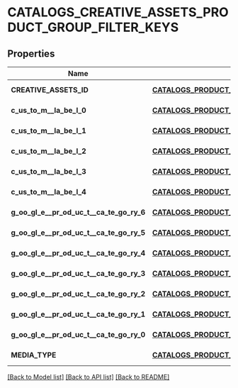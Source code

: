 # CATALOGS_CREATIVE_ASSETS_PRODUCT_GROUP_FILTER_KEYS

## Properties
Name | Type | Description | Notes
------------ | ------------- | ------------- | -------------
**CREATIVE_ASSETS_ID** | [**CATALOGS_PRODUCT_GROUP_MULTIPLE_STRING_CRITERIA**](.md) |  | [default to null]
**c_us_to_m__la_be_l_0** | [**CATALOGS_PRODUCT_GROUP_MULTIPLE_STRING_CRITERIA**](.md) |  | [default to null]
**c_us_to_m__la_be_l_1** | [**CATALOGS_PRODUCT_GROUP_MULTIPLE_STRING_CRITERIA**](.md) |  | [default to null]
**c_us_to_m__la_be_l_2** | [**CATALOGS_PRODUCT_GROUP_MULTIPLE_STRING_CRITERIA**](.md) |  | [default to null]
**c_us_to_m__la_be_l_3** | [**CATALOGS_PRODUCT_GROUP_MULTIPLE_STRING_CRITERIA**](.md) |  | [default to null]
**c_us_to_m__la_be_l_4** | [**CATALOGS_PRODUCT_GROUP_MULTIPLE_STRING_CRITERIA**](.md) |  | [default to null]
**g_oo_gl_e__pr_od_uc_t__ca_te_go_ry_6** | [**CATALOGS_PRODUCT_GROUP_MULTIPLE_STRING_LIST_CRITERIA**](.md) |  | [default to null]
**g_oo_gl_e__pr_od_uc_t__ca_te_go_ry_5** | [**CATALOGS_PRODUCT_GROUP_MULTIPLE_STRING_LIST_CRITERIA**](.md) |  | [default to null]
**g_oo_gl_e__pr_od_uc_t__ca_te_go_ry_4** | [**CATALOGS_PRODUCT_GROUP_MULTIPLE_STRING_LIST_CRITERIA**](.md) |  | [default to null]
**g_oo_gl_e__pr_od_uc_t__ca_te_go_ry_3** | [**CATALOGS_PRODUCT_GROUP_MULTIPLE_STRING_LIST_CRITERIA**](.md) |  | [default to null]
**g_oo_gl_e__pr_od_uc_t__ca_te_go_ry_2** | [**CATALOGS_PRODUCT_GROUP_MULTIPLE_STRING_LIST_CRITERIA**](.md) |  | [default to null]
**g_oo_gl_e__pr_od_uc_t__ca_te_go_ry_1** | [**CATALOGS_PRODUCT_GROUP_MULTIPLE_STRING_LIST_CRITERIA**](.md) |  | [default to null]
**g_oo_gl_e__pr_od_uc_t__ca_te_go_ry_0** | [**CATALOGS_PRODUCT_GROUP_MULTIPLE_STRING_LIST_CRITERIA**](.md) |  | [default to null]
**MEDIA_TYPE** | [**CATALOGS_PRODUCT_GROUP_MULTIPLE_MEDIA_TYPES_CRITERIA**](.md) |  | [default to null]

[[Back to Model list]](../README.md#documentation-for-models) [[Back to API list]](../README.md#documentation-for-api-endpoints) [[Back to README]](../README.md)


